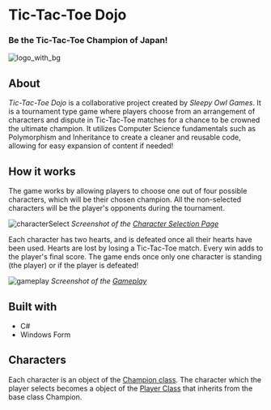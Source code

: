 # Tic-Tac-Toe Dojo
### Be the Tic-Tac-Toe Champion of Japan!


![logo_with_bg](https://github.com/user-attachments/assets/c96eaa0e-778e-44e5-98da-8255639ca1ee)

## About
*Tic-Tac-Toe Dojo* is a collaborative project created by *Sleepy Owl Games*. It is a tournament type game where players choose from an arrangement of characters and dispute in Tic-Tac-Toe matches for a chance to be crowned the ultimate champion. It utilizes Computer Science fundamentals such as Polymorphism and Inheritance to create a cleaner and reusable code, allowing for easy expansion of content if needed!

## How it works
The game works by allowing players to choose one out of four possible characters, which will be their chosen champion. All the non-selected characters will be the player's opponents during the tournament.

![characterSelect](https://github.com/user-attachments/assets/4735e370-bfb7-4d6c-94b1-0fa9d49b1ab5)
*Screenshot of the [Character Selection Page](TicTacToeDojo/Form2.cs)*

Each character has two hearts, and is defeated once all their hearts have been used. Hearts are lost by losing a Tic-Tac-Toe match. Every win adds to the player's final score. The game ends once only one character is standing (the player) or if the player is defeated!

![gameplay](https://github.com/user-attachments/assets/fd0dac1f-c7e3-42d3-894a-370f3c846ff3)
*Screenshot of the [Gameplay](TicTacToeDojo/Form3.cs)*

## Built with

* C#
* Windows Form

## Characters
Each character is an object of the [Champion class](TicTacToesClasses/Champion.cs).
The character which the player selects becomes a object of the [Player Class](TicTacToesClasses/Player.cs) that inherits from the base class Champion.
